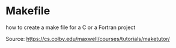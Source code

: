 # Makefile
how to create a make file for a C or a Fortran project

Source: https://cs.colby.edu/maxwell/courses/tutorials/maketutor/
